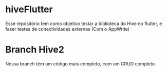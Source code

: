 # hiveFlutter
Esse repositório tem como objetivo testar a biblioteca do Hive no flutter, e fazer testes de conectividades externas (Com o AppWrite)

# Branch Hive2
Nessa branch tém um código mais completo, com um CRUD completo
